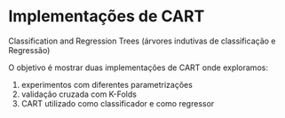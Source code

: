 # Implementações de CART
Classification and Regression Trees (árvores indutivas de classificação e Regressão)

O objetivo é mostrar duas implementações de CART onde exploramos:
1) experimentos com diferentes parametrizações
2) validação cruzada com K-Folds
3) CART utilizado como classificador e como regressor
